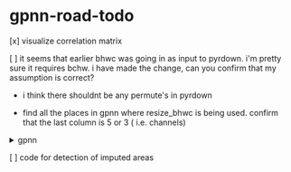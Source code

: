 # gpnn-road-todo

[x] visualize correlation matrix 

[ ] it seems that earlier bhwc was going in as input to pyrdown. i'm pretty sure it requires bchw. i have made the change, can you confirm that my assumption is correct? 

  - i think there shouldnt be any permute's in pyrdown

  - find all the places in gpnn where resize_bhwc is being used. confirm that the last column is 5 or 3 ( i.e. channels)

<details>
  <summary> gpnn </summary>
  
  ```DBG_GPNN=1 DBG_HIGH_PERCENT=1 DBG_ROAD_EVAL_LOOP_BREAK=1 python run_multi.py --purge true --retrains false```
  
  [ ] __how are keys made?__
  
  
  
  [X] remove dutils from cifar, and use the github version
  
  [ ] how many levels and when to stop?
  
  [X] pyrdown argument list
  
  [ ] above image size?

  [ ] visualize some filled images at high percentage size. early break in eval loop

  [ ] is holefilling problematic at any percentage? ( high area i think )

  [ ] use nearness?
  
  ---
</details>

[ ] code for detection of imputed areas
